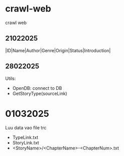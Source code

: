 # crawl-web
crawl web 
## 21022025
|ID|Name|Author|Genre|Origin|Status|Introduction|
## 28022025
Utils:
- OpenDB: connect to DB
- GetStoryType(sourceLink)
# 01032025
Luu data vao file trc
+ TypeLink.txt
+ StoryLink.txt
+ \<StoryName>/\<ChapterName>-\<ChapterNum>.txt